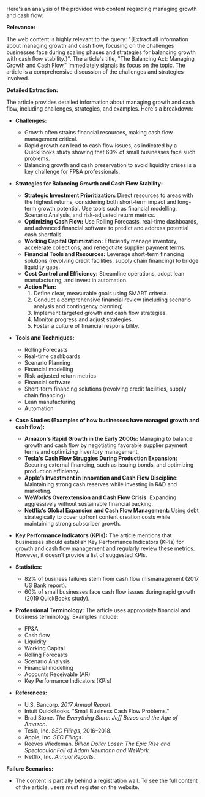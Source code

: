 Here's an analysis of the provided web content regarding managing growth and cash flow:

**Relevance:**

The web content is highly relevant to the query: "{Extract all information about managing growth and cash flow, focusing on the challenges businesses face during scaling phases and strategies for balancing growth with cash flow stability.}". The article's title, "The Balancing Act: Managing Growth and Cash Flow," immediately signals its focus on the topic. The article is a comprehensive discussion of the challenges and strategies involved.

**Detailed Extraction:**

The article provides detailed information about managing growth and cash flow, including challenges, strategies, and examples. Here's a breakdown:

*   **Challenges:**

    *   Growth often strains financial resources, making cash flow management critical.
    *   Rapid growth can lead to cash flow issues, as indicated by a QuickBooks study showing that 60% of small businesses face such problems.
    *   Balancing growth and cash preservation to avoid liquidity crises is a key challenge for FP&A professionals.

*   **Strategies for Balancing Growth and Cash Flow Stability:**

    *   **Strategic Investment Prioritization:** Direct resources to areas with the highest returns, considering both short-term impact and long-term growth potential. Use tools such as financial modelling, Scenario Analysis, and risk-adjusted return metrics.
    *   **Optimizing Cash Flow:** Use Rolling Forecasts, real-time dashboards, and advanced financial software to predict and address potential cash shortfalls.
    *   **Working Capital Optimization:** Efficiently manage inventory, accelerate collections, and renegotiate supplier payment terms.
    *   **Financial Tools and Resources:** Leverage short-term financing solutions (revolving credit facilities, supply chain financing) to bridge liquidity gaps.
    *   **Cost Control and Efficiency:** Streamline operations, adopt lean manufacturing, and invest in automation.
    *   **Action Plan:**
        1.  Define clear, measurable goals using SMART criteria.
        2.  Conduct a comprehensive financial review (including scenario analysis and contingency planning).
        3.  Implement targeted growth and cash flow strategies.
        4.  Monitor progress and adjust strategies.
        5.  Foster a culture of financial responsibility.

*   **Tools and Techniques:**

    *   Rolling Forecasts
    *   Real-time dashboards
    *   Scenario Planning
    *   Financial modelling
    *   Risk-adjusted return metrics
    *   Financial software
    *   Short-term financing solutions (revolving credit facilities, supply chain financing)
    *   Lean manufacturing
    *   Automation

*   **Case Studies (Examples of how businesses have managed growth and cash flow):**

    *   **Amazon's Rapid Growth in the Early 2000s:** Managing to balance growth and cash flow by negotiating favorable supplier payment terms and optimizing inventory management.
    *   **Tesla's Cash Flow Struggles During Production Expansion:** Securing external financing, such as issuing bonds, and optimizing production efficiency.
    *   **Apple’s Investment in Innovation and Cash Flow Discipline:** Maintaining strong cash reserves while investing in R&D and marketing.
    *   **WeWork’s Overextension and Cash Flow Crisis:** Expanding aggressively without sustainable financial backing.
    *   **Netflix’s Global Expansion and Cash Flow Management:** Using debt strategically to cover upfront content creation costs while maintaining strong subscriber growth.

*   **Key Performance Indicators (KPIs):** The article mentions that businesses should establish Key Performance Indicators (KPIs) for growth and cash flow management and regularly review these metrics. However, it doesn't provide a list of suggested KPIs.

*   **Statistics:**

    *   82% of business failures stem from cash flow mismanagement (2017 US Bank report).
    *   60% of small businesses face cash flow issues during rapid growth (2019 QuickBooks study).

*   **Professional Terminology:** The article uses appropriate financial and business terminology. Examples include:
    *   FP&A
    *   Cash flow
    *   Liquidity
    *   Working Capital
    *   Rolling Forecasts
    *   Scenario Analysis
    *   Financial modelling
    *   Accounts Receivable (AR)
    *   Key Performance Indicators (KPIs)

*   **References:**

    *   U.S. Bancorp. *2017 Annual Report*.
    *   Intuit QuickBooks. "Small Business Cash Flow Problems."
    *   Brad Stone. *The Everything Store: Jeff Bezos and the Age of Amazon.*
    *   Tesla, Inc. *SEC Filings*, 2016–2018.
    *   Apple, Inc. *SEC Filings*.
    *   Reeves Wiedeman. *Billion Dollar Loser: The Epic Rise and Spectacular Fall of Adam Neumann and WeWork.*
    *   Netflix, Inc. *Annual Reports.*

**Failure Scenarios:**

*   The content is partially behind a registration wall. To see the full content of the article, users must register on the website.

